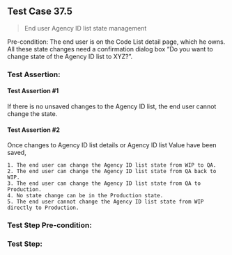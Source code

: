 ## Test Case 37.5

> End user Agency ID list state management

Pre-condition: The end user is on the Code List detail page, which he owns.
All these state changes need a confirmation dialog box “Do you want to change state of the Agency ID list to XYZ?”.


### Test Assertion:

#### Test Assertion #1
If there is no unsaved changes to the Agency ID list, the end user cannot change the state.

#### Test Assertion #2
Once changes to Agency ID list details or Agency ID list Value have been saved,

	1. The end user can change the Agency ID list state from WIP to QA.
	2. The end user can change the Agency ID list state from QA back to WIP.
	3. The end user can change the Agency ID list state from QA to Production.
	4. No state change can be in the Production state.
	5. The end user cannot change the Agency ID list state from WIP directly to Production.

### Test Step Pre-condition:



### Test Step: